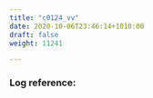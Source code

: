 ```yaml
---
title: "c0124_vv"
date: 2020-10-06T23:46:14+1010:00
draft: false
weight: 11241

---
```


### Log reference: <no value>

```
